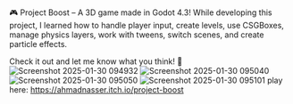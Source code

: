 
🎮 Project Boost – A 3D game made in Godot 4.3!
While developing this project, I learned how to handle player input, create levels, use CSGBoxes, manage physics layers, work with tweens, switch scenes, and create particle effects.

Check it out and let me know what you think! 🚀
![Screenshot 2025-01-30 094932](https://github.com/user-attachments/assets/4ac94ce6-681e-4c76-98a4-577e77ba855e)
![Screenshot 2025-01-30 095040](https://github.com/user-attachments/assets/14d90a2c-06fc-4a62-ad2a-13e9e812225e)
![Screenshot 2025-01-30 095050](https://github.com/user-attachments/assets/74820319-84e1-407a-8e8f-8910b75ef701)
![Screenshot 2025-01-30 095101](https://github.com/user-attachments/assets/33342786-b283-494b-9f04-966deac90ada)
play here: https://ahmadnasser.itch.io/project-boost
